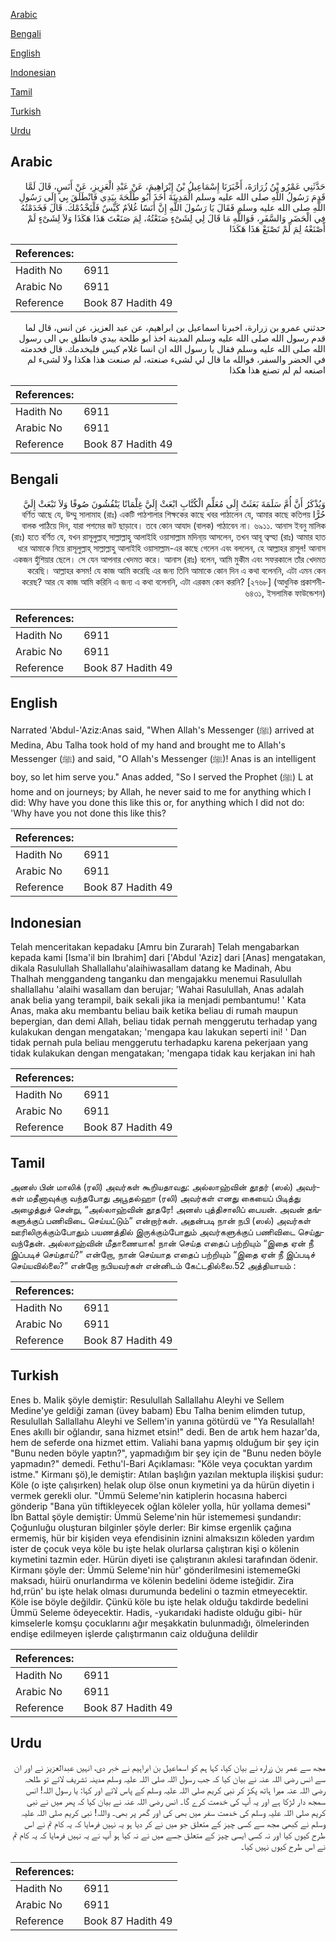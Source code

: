 [Arabic](#arabic)

[Bengali](#bengali)

[English](#english)

[Indonesian](#indonesian)

[Tamil](#tamil)

[Turkish](#turkish)

[Urdu](#urdu)

## Arabic


<div dir="rtl" lang="ar" style={{fontSize:'larger',backgroundColor:'#f8f9fa',padding:20}}>
حَدَّثَنِي عَمْرُو بْنُ زُرَارَةَ، أَخْبَرَنَا إِسْمَاعِيلُ بْنُ إِبْرَاهِيمَ، عَنْ عَبْدِ الْعَزِيزِ، عَنْ أَنَسٍ، قَالَ لَمَّا قَدِمَ رَسُولُ اللَّهِ صلى الله عليه وسلم الْمَدِينَةَ أَخَذَ أَبُو طَلْحَةَ بِيَدِي فَانْطَلَقَ بِي إِلَى رَسُولِ اللَّهِ صلى الله عليه وسلم فَقَالَ يَا رَسُولَ اللَّهِ إِنَّ أَنَسًا غُلاَمٌ كَيِّسٌ فَلْيَخْدُمْكَ‏.‏ قَالَ فَخَدَمْتُهُ فِي الْحَضَرِ وَالسَّفَرِ، فَوَاللَّهِ مَا قَالَ لِي لِشَىْءٍ صَنَعْتُهُ، لِمَ صَنَعْتَ هَذَا هَكَذَا وَلاَ لِشَىْءٍ لَمْ أَصْنَعْهُ لِمَ لَمْ تَصْنَعْ هَذَا هَكَذَا
</div>
<div style={{backgroundColor:'#f8f9fa',padding:20, marginBottom: 10}}><table> <thead> <tr> <th>References:</th> <th></th> </tr> </thead> <tbody><tr><td>Hadith No</td><td>6911</td></tr><tr><td>Arabic No</td><td>6911</td></tr><tr><td>Reference</td><td>Book 87 Hadith 49</td></tr></tbody></table></div>


<div dir="rtl" lang="ar" style={{fontSize:'larger',backgroundColor:'#f8f9fa',padding:20}}>
حدثني عمرو بن زرارة، اخبرنا اسماعيل بن ابراهيم، عن عبد العزيز، عن انس، قال لما قدم رسول الله صلى الله عليه وسلم المدينة اخذ ابو طلحة بيدي فانطلق بي الى رسول الله صلى الله عليه وسلم فقال يا رسول الله ان انسا غلام كيس فليخدمك. قال فخدمته في الحضر والسفر، فوالله ما قال لي لشىء صنعته، لم صنعت هذا هكذا ولا لشىء لم اصنعه لم لم تصنع هذا هكذا
</div>
<div style={{backgroundColor:'#f8f9fa',padding:20, marginBottom: 10}}><table> <thead> <tr> <th>References:</th> <th></th> </tr> </thead> <tbody><tr><td>Hadith No</td><td>6911</td></tr><tr><td>Arabic No</td><td>6911</td></tr><tr><td>Reference</td><td>Book 87 Hadith 49</td></tr></tbody></table></div>

## Bengali


<div dir="rtl" lang="bn" style={{fontSize:'larger',backgroundColor:'#f8f9fa',padding:20}}>
وَيُذْكَرُ أَنَّ أُمَّ سَلَمَةَ بَعَثَتْ إِلَى مُعَلِّمِ الْكُتَّابِ ابْعَثْ إِلَيَّ غِلْمَانًا يَنْفُشُونَ صُوفًا وَلاَ تَبْعَثْ إِلَيَّ حُرًّا বর্ণিত আছে যে, উম্মু সালামাহ (রাঃ) একটি পাঠশালার শিক্ষকের কাছে খবর পাঠালেন যে, আমার কাছে কতিপয় বালক পাঠিয়ে দিন, যারা পশমের জট ছাড়াবে। তবে কোন আযাদ (বালক) পাঠাবেন না। ৬৯১১. আনাস ইবনু মালিক (রাঃ) হতে বর্ণিত যে, যখন রাসূলুল্লাহ্ সাল্লাল্লাহু আলাইহি ওয়াসাল্লাম মদিনা্য় আসলেন, তখন আবূ ত্বল্হা (রাঃ) আমার হাত ধরে আমাকে নিয়ে রাসূলুল্লাহ্ সাল্লাল্লাহু আলাইহি ওয়াসাল্লাম-এর কাছে গেলেন এবং বললেন, হে আল্লাহর রাসূল! আনাস একজন হুঁশিয়ার ছেলে। সে যেন আপনার খেদমত করে। আনাস (রাঃ) বলেন, আমি মুকীম এবং সফরকালে তাঁর খেদমত করেছি। আল্লাহর কসম! যে কাজ আমি করেছি এর জন্য তিনি আমাকে কোন দিন এ কথা বলেননি, এটা এমন কেন করেছ? আর যে কাজ আমি করিনি এ জন্য এ কথা বলেননি, এটা এরকম কেন করনি? [২৭৬৮] (আধুনিক প্রকাশনী- ৬৪৩১, ইসলামিক ফাউন্ডেশন)
</div>
<div style={{backgroundColor:'#f8f9fa',padding:20, marginBottom: 10}}><table> <thead> <tr> <th>References:</th> <th></th> </tr> </thead> <tbody><tr><td>Hadith No</td><td>6911</td></tr><tr><td>Arabic No</td><td>6911</td></tr><tr><td>Reference</td><td>Book 87 Hadith 49</td></tr></tbody></table></div>

## English


<div dir="ltr" lang="en" style={{fontSize:'larger',backgroundColor:'#f8f9fa',padding:20}}>
Narrated 'Abdul-'Aziz:Anas said, "When Allah's Messenger (ﷺ) arrived at Medina, Abu Talha took hold of my hand and brought me to Allah's Messenger (ﷺ) and said, "O Allah's Messenger (ﷺ)! Anas is an intelligent boy, so let him serve you." Anas added, "So I served the Prophet (ﷺ) L at home and on journeys; by Allah, he never said to me for anything which I did: Why have you done this like this or, for anything which I did not do: 'Why have you not done this like this?
</div>
<div style={{backgroundColor:'#f8f9fa',padding:20, marginBottom: 10}}><table> <thead> <tr> <th>References:</th> <th></th> </tr> </thead> <tbody><tr><td>Hadith No</td><td>6911</td></tr><tr><td>Arabic No</td><td>6911</td></tr><tr><td>Reference</td><td>Book 87 Hadith 49</td></tr></tbody></table></div>

## Indonesian


<div dir="ltr" lang="id" style={{fontSize:'larger',backgroundColor:'#f8f9fa',padding:20}}>
Telah menceritakan kepadaku [Amru bin Zurarah] Telah mengabarkan kepada kami [Isma'il bin Ibrahim] dari ['Abdul 'Aziz] dari [Anas] mengatakan, dikala Rasulullah Shallallahu'alaihiwasallam datang ke Madinah, Abu Thalhah menggandeng tanganku dan mengajakku menemui Rasulullah shallallahu 'alaihi wasallam dan berujar; 'Wahai Rasulullah, Anas adalah anak belia yang terampil, baik sekali jika ia menjadi pembantumu! ' Kata Anas, maka aku membantu beliau baik ketika beliau di rumah maupun bepergian, dan demi Allah, beliau tidak pernah menggerutu terhadap yang kulakukan dengan mengatakan; 'mengapa kau lakukan seperti ini! ' Dan tidak pernah pula beliau menggerutu terhadapku karena pekerjaan yang tidak kulakukan dengan mengatakan; 'mengapa tidak kau kerjakan ini hah
</div>
<div style={{backgroundColor:'#f8f9fa',padding:20, marginBottom: 10}}><table> <thead> <tr> <th>References:</th> <th></th> </tr> </thead> <tbody><tr><td>Hadith No</td><td>6911</td></tr><tr><td>Arabic No</td><td>6911</td></tr><tr><td>Reference</td><td>Book 87 Hadith 49</td></tr></tbody></table></div>

## Tamil


<div dir="ltr" lang="ta" style={{fontSize:'larger',backgroundColor:'#f8f9fa',padding:20}}>
அனஸ் பின் மாலிக் (ரலி) அவர்கள் கூறியதாவது: அல்லாஹ்வின் தூதர் (ஸல்) அவர்கள் மதீனாவுக்கு வந்தபோது அபூதல்ஹா (ரலி) அவர்கள் எனது கையைப் பிடித்து அழைத்துச் சென்று, “அல்லாஹ்வின் தூதரே! அனஸ் புத்திசாலிப் பையன். அவன் தங்களுக்குப் பணிவிடை செய்யட்டும்” என்றார்கள். அதன்படி நான் நபி (ஸல்) அவர்கள் ஊரிலிருக்கும்போதும் பயணத்தில் இருக்கும்போதும் அவர்களுக்குப் பணிவிடை செய்துவந்தேன். அல்லாஹ்வின் மீதாணையாக! நான் செய்த எதைப் பற்றியும் “இதை ஏன் நீ இப்படிச் செய்தாய்?” என்றோ, நான் செய்யாத எதைப் பற்றியும் “இதை ஏன் நீ இப்படிச் செய்யவில்லை?” என்றோ நபியவர்கள் என்னிடம் கேட்டதில்லை.52 அத்தியாயம் :
</div>
<div style={{backgroundColor:'#f8f9fa',padding:20, marginBottom: 10}}><table> <thead> <tr> <th>References:</th> <th></th> </tr> </thead> <tbody><tr><td>Hadith No</td><td>6911</td></tr><tr><td>Arabic No</td><td>6911</td></tr><tr><td>Reference</td><td>Book 87 Hadith 49</td></tr></tbody></table></div>

## Turkish


<div dir="ltr" lang="tr" style={{fontSize:'larger',backgroundColor:'#f8f9fa',padding:20}}>
Enes b. Malik şöyle demiştir: Resulullah Sallallahu Aleyhi ve Sellem Medine'ye geldiği zaman (üvey babam) Ebu Talha benim elimden tutup, Resulullah Sallallahu Aleyhi ve Sellem'in yanına götürdü ve "Ya Resulallah! Enes akıllı bir oğlandır, sana hizmet etsin!" dedi. Ben de artık hem hazar'da, hem de seferde ona hizmet ettim. Valiahi bana yapmış olduğum bir şey için "Bunu neden böyle yaptın?", yapmadığım bir şey için de "Bunu neden böyle yapmadın?" demedi. Fethu'l-Bari Açıklaması: "Köle veya çocuktan yardım istme." Kirmanı şö),le demiştir: Atılan başlığın yazılan mektupla ilişkisi şudur: Köle (o işte çalışırken) helak olup ölse onun kıymetini ya da hürün diyetin i vermek gerekli olur. "Ümmü Seleme'nin katiplerin hocasına haberci gönderip "Bana yün tiftikleyecek oğlan köleler yolla, hür yollama demesi" İbn Battal şöyle demiştir: Ümmü Seleme'nin hür istememesi şundandır: Çoğunluğu oluşturan bilginler şöyle derler: Bir kimse ergenlik çağına ermemiş, hür bir kişiden veya efendisinin iznini almaksızın köleden yardım ister de çocuk veya köle bu işte helak olurlarsa çalıştıran kişi o kölenin kıymetini tazmin eder. Hürün diyeti ise çalıştıranın akılesi tarafından ödenir. Kirmanı şöyle der: Ümmü Seleme'nin hür' gönderilmesini istememeGki maksadı, hüirü onurlandırma ve kölenin bedelini ödeme isteğidir. Zira hd,rrün' bu işte helak olması durumunda bedelini o tazmin etmeyecektir. Köle ise böyle değildir. Çünkü köle bu işte helak olduğu takdirde bedelini Ümmü Seleme ödeyecektir. Hadis, -yukarıdaki hadiste olduğu gibi- hür kimselerle komşu çocuklarını ağır meşakkatin bulunmadığı, ölmelerinden endişe edilmeyen işlerde çalıştırmanın caiz olduğuna delildir
</div>
<div style={{backgroundColor:'#f8f9fa',padding:20, marginBottom: 10}}><table> <thead> <tr> <th>References:</th> <th></th> </tr> </thead> <tbody><tr><td>Hadith No</td><td>6911</td></tr><tr><td>Arabic No</td><td>6911</td></tr><tr><td>Reference</td><td>Book 87 Hadith 49</td></tr></tbody></table></div>

## Urdu


<div dir="rtl" lang="ur" style={{fontSize:'larger',backgroundColor:'#f8f9fa',padding:20}}>
مجھ سے عمر بن زرارہ نے بیان کیا، کہا ہم کو اسماعیل بن ابراہیم نے خبر دی، انہیں عبدالعزیز نے اور ان سے انس رضی اللہ عنہ نے بیان کیا کہ جب رسول اللہ صلی اللہ علیہ وسلم مدینہ تشریف لائے تو طلحہ رضی اللہ عنہ میرا ہاتھ پکڑ کر نبی کریم صلی اللہ علیہ وسلم کے پاس لائے اور کہا: یا رسول اللہ! انس سمجھ دار لڑکا ہے اور یہ آپ کی خدمت کرے گا۔ انس رضی اللہ عنہ نے بیان کیا کہ پھر میں نے نبی کریم صلی اللہ علیہ وسلم کی خدمت سفر میں بھی کی اور گھر پر بھی۔ واللہ! نبی کریم صلی اللہ علیہ وسلم نے کبھی مجھ سے کسی چیز کے متعلق جو میں نے کر دیا ہو یہ نہیں فرمایا کہ یہ کام تم نے اس طرح کیوں کیا اور نہ کسی ایسی چیز کے متعلق جسے میں نے نہ کیا ہو آپ نے یہ نہیں فرمایا کہ یہ کام تم نے اس طرح کیوں نہیں کیا۔
</div>
<div style={{backgroundColor:'#f8f9fa',padding:20, marginBottom: 10}}><table> <thead> <tr> <th>References:</th> <th></th> </tr> </thead> <tbody><tr><td>Hadith No</td><td>6911</td></tr><tr><td>Arabic No</td><td>6911</td></tr><tr><td>Reference</td><td>Book 87 Hadith 49</td></tr></tbody></table></div>